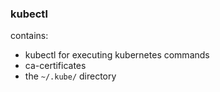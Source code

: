 ### kubectl

contains:
- kubectl for executing kubernetes commands
- ca-certificates
- the `~/.kube/` directory
